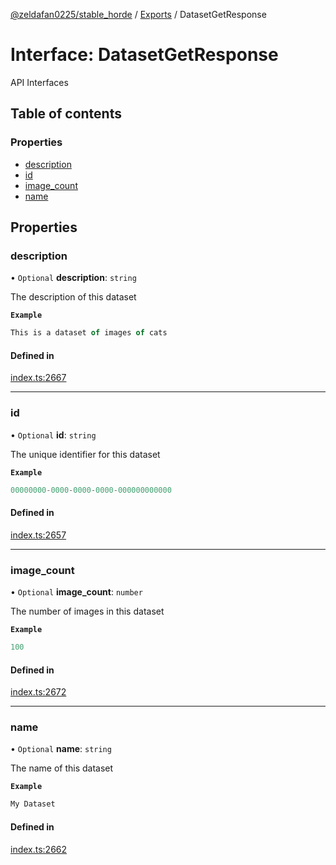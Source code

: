 [@zeldafan0225/stable_horde](../README.md) / [Exports](../modules.md) / DatasetGetResponse

# Interface: DatasetGetResponse

API Interfaces

## Table of contents

### Properties

- [description](DatasetGetResponse.md#description)
- [id](DatasetGetResponse.md#id)
- [image\_count](DatasetGetResponse.md#image_count)
- [name](DatasetGetResponse.md#name)

## Properties

### description

• `Optional` **description**: `string`

The description of this dataset

**`Example`**

```ts
This is a dataset of images of cats
```

#### Defined in

[index.ts:2667](https://github.com/ZeldaFan0225/stable_horde/blob/4f15ca1/index.ts#L2667)

___

### id

• `Optional` **id**: `string`

The unique identifier for this dataset

**`Example`**

```ts
00000000-0000-0000-0000-000000000000
```

#### Defined in

[index.ts:2657](https://github.com/ZeldaFan0225/stable_horde/blob/4f15ca1/index.ts#L2657)

___

### image\_count

• `Optional` **image\_count**: `number`

The number of images in this dataset

**`Example`**

```ts
100
```

#### Defined in

[index.ts:2672](https://github.com/ZeldaFan0225/stable_horde/blob/4f15ca1/index.ts#L2672)

___

### name

• `Optional` **name**: `string`

The name of this dataset

**`Example`**

```ts
My Dataset
```

#### Defined in

[index.ts:2662](https://github.com/ZeldaFan0225/stable_horde/blob/4f15ca1/index.ts#L2662)
